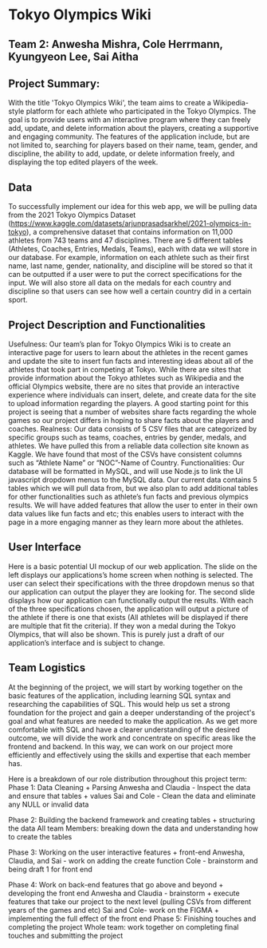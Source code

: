 # Tokyo Olympics Wiki
## Team 2: Anwesha Mishra, Cole Herrmann, Kyungyeon Lee, Sai Aitha 

## Project Summary:
With the title 'Tokyo Olympics Wiki', the team aims to create a Wikipedia-style platform for each athlete who participated in the Tokyo Olympics. The goal is to provide users with an interactive program where they can freely add, update, and delete information about the players, creating a supportive and engaging community. The features of the application include, but are not limited to, searching for players based on their name, team, gender, and discipline, the ability to add, update, or delete information freely, and displaying the top edited players of the week.

## Data 
To successfully implement our idea for this web app, we will be pulling data from the 2021 Tokyo Olympics Dataset (https://www.kaggle.com/datasets/arjunprasadsarkhel/2021-olympics-in-tokyo), a comprehensive dataset that contains information on 11,000 athletes from 743 teams and 47 disciplines. There are 5 different tables (Athletes, Coaches, Entries, Medals, Teams), each with data we will store in our database. For example, information on each athlete such as their first name, last name, gender, nationality, and discipline will be stored so that it can be outputted if a user were to put the correct specifications for the input. We will also store all data on the medals for each country and discipline so that users can see how well a certain country did in a certain sport.


## Project Description and Functionalities 
Usefulness: Our team’s plan for Tokyo Olympics Wiki is to create an interactive page for users to learn about the athletes in the recent games and update the site to insert fun facts and interesting ideas about all of the athletes that took part in competing at Tokyo. While there are sites that provide information about the Tokyo athletes such as Wikipedia and the official Olympics website, there are no sites that provide an interactive experience where individuals can insert, delete, and create data for the site to upload information regarding the players. A good starting point for this project is seeing that a number of websites share facts regarding the whole games so our project differs in hoping to share facts about the players and coaches. 
Realness: Our data consists of 5 CSV files that are categorized by specific groups such as teams, coaches, entries by gender, medals, and athletes. We have pulled this from a reliable data collection site known as Kaggle. We have found that most of the CSVs have consistent columns such as “Athlete Name” or “NOC”-Name of Country. 
Functionalities:  Our database will be formatted in MySQL, and will use Node.js to link the UI javascript dropdown menus to the MySQL data.  Our current data contains 5 tables which we will pull data from, but we also plan to add additional tables for other functionalities such as athlete’s fun facts and previous olympics results. We will have added features that allow the user to enter in their own data values like fun facts and etc; this enables users to interact with the page in a more engaging manner as they learn more about the athletes. 

## User Interface

Here is a basic potential UI mockup of our web application. The slide on the left displays our applications’s home screen when nothing is selected. The user can select their specifications with the three dropdown menus so that our application can output the player they are looking for. The second slide displays how our application can functionally output the results. With each of the three specifications chosen, the application will output a picture of the athlete if there is one that exists (All athletes will be displayed if there are multiple that fit the criteria). If they won a medal during the Tokyo Olympics, that will also be shown. This is purely just a draft of our application’s interface and is subject to change.

## Team Logistics
At the beginning of the project, we will start by working together on the basic features of the application, including learning SQL syntax and researching the capabilities of SQL. This would help us set a strong foundation for the project and gain a deeper understanding of the project's goal and what features are needed to make the application. As we get more comfortable with SQL and have a clearer understanding of the desired outcome, we will divide the work and concentrate on specific areas like the frontend and backend. In this way, we can work on our project more efficiently and effectively using the skills and expertise that each member has. 

Here is a breakdown of our role distribution throughout this project term: 
Phase 1: Data Cleaning + Parsing 
	Anwesha and Claudia - Inspect the data and ensure that tables + values
	Sai and Cole - Clean the data and eliminate any NULL or invalid data 

Phase 2: Building the backend framework and creating tables + structuring the data 
	All team Members: breaking down the data and understanding how to create the tables 
 
Phase 3: Working on the user interactive features + front-end
	Anwesha, Claudia, and Sai - work on adding the create function 
	Cole - brainstorm and being draft 1 for front end 

Phase 4: Work on back-end features that go above and beyond + developing the front end 
	Anwesha and Claudia - brainstorm + execute features that take our project to the next level (pulling CSVs from different years of the games and etc)
	Sai and Cole- work on the FIGMA + implementing the full effect of the front end 
Phase 5: Finishing touches and completing the project 
	Whole team: work together on completing final touches and submitting the project 

